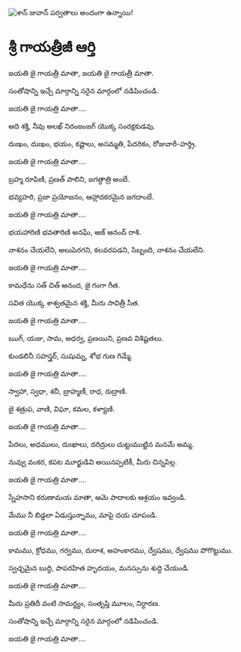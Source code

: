 ![శాన్ జువాన్ పర్వతాలు అందంగా ఉన్నాయి!](lib/assets/images/artis/img.png "శాన్ జువాన్ పర్వతాలు")

# శ్రీ గాయత్రీజీ ఆర్తి

జయతి జై గాయత్రీ మాతా, జయతి జై గాయత్రీ మాతా.

సంతోషాన్ని ఇచ్చే మార్గాన్ని సరైన మార్గంలో నడిపించండి.

జయతి జై గాయత్రి మాతా....

ఆది శక్తి, నీవు అలఖ్ నిరంజంజగ్ యొక్క సంరక్షకుడవు.

దుఃఖం, దుఃఖం, భయం, కష్టాలు, అసమ్మతి, పేదరికం, రోజువారీ-హర్త్రి.

జయతి జై గాయత్రి మాతా....

బ్రహ్మ రూపిణి, ప్రణత్ పాలిని, జగత్ధాత్రి అంబే.

భవ్యహరి, ప్రజా ప్రయోజనం, ఆహ్లాదకరమైన జగదాంబే.

జయతి జై గాయత్రి మాతా....

భయహారిణి భవతారిణి అనఘే, ఆజ్ ఆనంద్ రాశి.

నాశనం చేయలేని, అలుపెరగని, కలవరపడని, సిబ్బంది, నాశనం చేయలేని.

జయతి జై గాయత్రి మాతా....

కామధేను సత్ చిత్ ఆనంద, జై గంగా గీత.

సవిత యొక్క శాశ్వతమైన శక్తి, మీరు సావిత్రీ సీత.

జయతి జై గాయత్రి మాతా....

ఋగ్, యజు, సామ, అధర్వ, ప్రణయిని, ప్రణవ విశిష్టతలు.

కుండలినీ సహస్త్రర్, సుషుమ్న, శోభ గుణ గిమ్మే.

జయతి జై గాయత్రి మాతా....

స్వాహా, స్వధా, శచీ, బ్రాహ్మణీ, రాధ, రుద్రాణి.

జై శత్రుప, వాణి, విఘా, కమల, కళ్యాణి.

జయతి జై గాయత్రి మాతా....

పేదలు, అధములు, దుఃఖాలు, దరిద్రులు చుట్టుముట్టిన మనమే అమ్మ.

నువ్వు వంకర, కపట మూర్ఖుడివి అయినప్పటికీ, మీరు చిన్నపిల్ల.

జయతి జై గాయత్రి మాతా....

స్నేహసాని కరుణామయ మాతా, ఆమె పాదాలకు ఆశ్రయం ఇవ్వండి.

మేము నీ బిడ్డలా ఏడుస్తున్నాము, మాపై దయ చూపండి.

జయతి జై గాయత్రి మాతా....

కామము, క్రోధము, గర్వము, దురాశ, అహంకారము, ద్వేషము, ద్వేషము పోగొట్టుము.

స్వచ్ఛమైన బుద్ధి, పాపరహిత హృదయం, మనస్సును శుద్ధి చేయండి.

జయతి జై గాయత్రి మాతా....

మీరు ప్రతిదీ వంటి సామర్థ్యం, ​​సంతృప్తి మూలం, నిర్ధారణ.

సంతోషాన్ని ఇచ్చే మార్గాన్ని సరైన మార్గంలో నడిపించండి.

జయతి జై గాయత్రి మాతా....